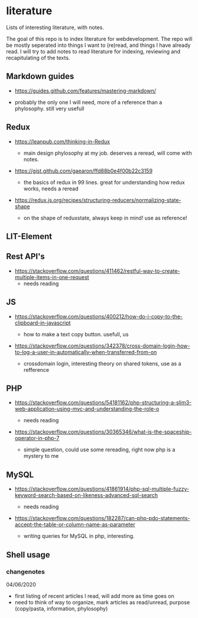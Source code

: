 # literature
Lists of interesting literature, with notes.


The goal of this repo is to index literature for webdevelopment.
The repo will be mostly seperated into things I want to (re)read, and things I have already read.
I will try to add notes to read literature for indexing, reviewing and recapitulating of the texts. 



## Markdown guides
* https://guides.github.com/features/mastering-markdown/ 
 - probably the only one I will need, more of a reference than a phylosophy. still very usefull
 
 
 
## Redux 
* https://leanpub.com/thinking-in-Redux 
  - main design phylosophy at my job. deserves a reread, will come with notes.
  
* https://gist.github.com/gaearon/ffd88b0e4f00b22c3159
  - the basics of redux in 99 lines. great for understanding how redux works, needs a reread
  
* https://redux.js.org/recipes/structuring-reducers/normalizing-state-shape
  - on the shape of reduxstate, always keep in mind! use as reference!
  
  
## LIT-Element

## Rest API's
* https://stackoverflow.com/questions/411462/restful-way-to-create-multiple-items-in-one-request
  - needs reading

## JS
* https://stackoverflow.com/questions/400212/how-do-i-copy-to-the-clipboard-in-javascript
  - how to make a text copy button. usefull, us
 
* https://stackoverflow.com/questions/342378/cross-domain-login-how-to-log-a-user-in-automatically-when-transferred-from-on
  - crossdomain login, interesting theory on shared tokens, use as a refference
  

## PHP
* https://stackoverflow.com/questions/54181162/php-structuring-a-slim3-web-application-using-mvc-and-understanding-the-role-o
  - needs reading
  
* https://stackoverflow.com/questions/30365346/what-is-the-spaceship-operator-in-php-7
  - simple question, could use some rereading, right now php is a mystery to me
  
 
## MySQL
* https://stackoverflow.com/questions/41861914/php-sql-multiple-fuzzy-keyword-search-based-on-likeness-advanced-sql-search
  - needs reading

* https://stackoverflow.com/questions/182287/can-php-pdo-statements-accept-the-table-or-column-name-as-parameter
  - writing queries for MySQL in php, interesting. 
  
## Shell usage
  
  
  
 ### changenotes
 
 04/06/2020
 * first listing  of recent articles I read, will add more as time goes on
 * need to think of way to organize, mark articles as read/unread, purpose (copy/pasta, information, phylosophy)
 
